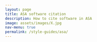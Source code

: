 ```yaml
---
layout: page
title: ASA software citation
description: How to cite software in ASA
image: assets/images/X.jpg
nav-menu: true
permalink: /style-guides/asa/
---
```


